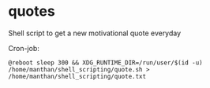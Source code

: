 # quotes
Shell script to get a new motivational quote everyday  
  
Cron-job:
```
@reboot sleep 300 && XDG_RUNTIME_DIR=/run/user/$(id -u) /home/manthan/shell_scripting/quote.sh > /home/manthan/shell_scripting/quote.txt
```


